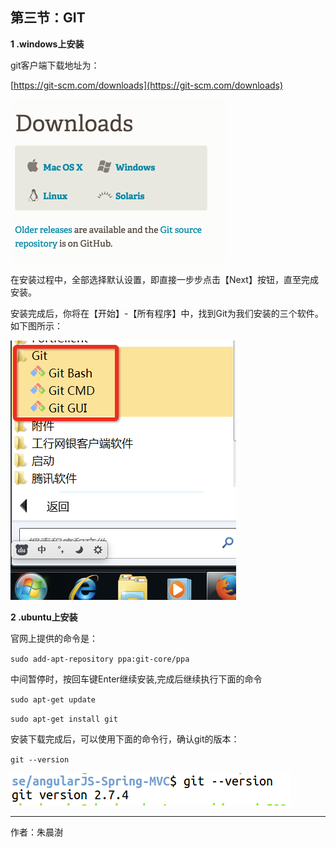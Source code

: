 ## 第三节：GIT

**1 .windows上安装**

git客户端下载地址为：

[https://git-scm.com/downloads](https://git-scm.com/downloads) 

![](image/2016-06-24_576c8cfd1c3e4.png) 

在安装过程中，全部选择默认设置，即直接一步步点击【Next】按钮，直至完成安装。

安装完成后，你将在【开始】-【所有程序】中，找到Git为我们安装的三个软件。如下图所示：

![](image/2016-06-24_576c8cfd3955e.png) 

**2 .ubuntu上安装**

官网上提供的命令是：

`sudo add-apt-repository ppa:git-core/ppa`

中间暂停时，按回车键Enter继续安装,完成后继续执行下面的命令

`sudo apt-get update`

`sudo apt-get install git `

安装下载完成后，可以使用下面的命令行，确认git的版本：

`git --version `

![](image/001.png) 

---
作者：朱晨澍